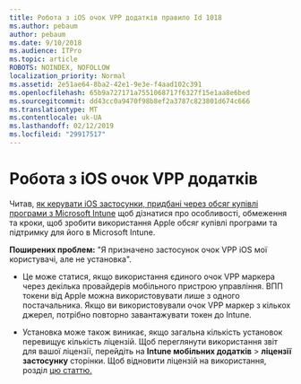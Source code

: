 ```yaml
---
title: Робота з iOS очок VPP додатків правило Id 1018
ms.author: pebaum
author: pebaum
ms.date: 9/10/2018
ms.audience: ITPro
ms.topic: article
ROBOTS: NOINDEX, NOFOLLOW
localization_priority: Normal
ms.assetid: 2e51ae64-8ba2-42e1-9e3e-f4aad102c391
ms.openlocfilehash: 65b9a727171a7551068717f6327f15e1aa8e6bed
ms.sourcegitcommit: dd43cc0a9470f98b8ef2a3787c823801d674c666
ms.translationtype: MT
ms.contentlocale: uk-UA
ms.lasthandoff: 02/12/2019
ms.locfileid: "29917517"
---
```

# <a name="working-with-ios-vpp-applications"></a>Робота з iOS очок VPP додатків

Читав, [як керувати iOS застосунки, придбані через обсяг купівлі програми з Microsoft Intune](https://docs.microsoft.com/intune/vpp-apps-ios) щоб дізнатися про особливості, обмеження та кроки, щоб зробити використання Apple обсяг купівлі програми та підтримку для його в Microsoft Intune. 
  
 **Поширених проблем:** "Я призначено застосунок очок VPP iOS мої користувачі, але не установка". 
  
- Це може статися, якщо використання єдиного очок VPP маркера через декілька провайдерів мобільного пристрою управління. ВПП токени від Apple можна використовувати лише з одного постачальника. Якщо ви використовували очок VPP маркер з кількох джерел, потрібно повторно завантажувати токен до Intune.
    
- Установка може також виникає, якщо загальна кількість установок перевищує кількість ліцензій. Щоб переглянути використання звіт для вашої ліцензії, перейдіть на **Intune мобільних додатків** \> **ліцензії застосунку** сторінки. Щоб відновити ліцензій на використання, розділ [цю статтю.](https://docs.microsoft.com/intune/vpp-apps-ios#revoking-app-licenses-and-deleting-tokens)
    

